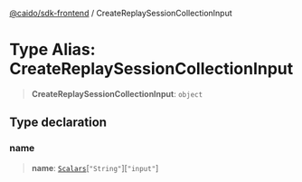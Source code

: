 [@caido/sdk-frontend](../index.md) / CreateReplaySessionCollectionInput

# Type Alias: CreateReplaySessionCollectionInput

> **CreateReplaySessionCollectionInput**: `object`

## Type declaration

### name

> **name**: [`Scalars`](Scalars.md)\[`"String"`\]\[`"input"`\]
